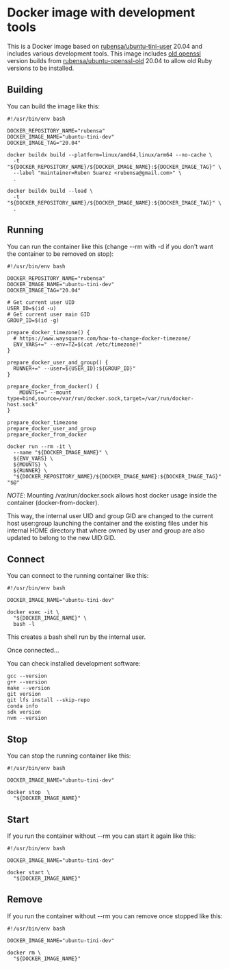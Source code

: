 # Docker image with development tools

This is a Docker image based on [rubensa/ubuntu-tini-user](https://github.com/rubensa/docker-ubuntu-tini-user) 20.04 and includes various development tools.  This image includes [old openssl](https://www.openssl.org/source/old/) version builds from [rubensa/ubuntu-openssl-old](https://github.com/rubensa/docker-ubuntu-openssl-old) 20.04 to allow old Ruby versions to be installed.

## Building

You can build the image like this:

```
#!/usr/bin/env bash

DOCKER_REPOSITORY_NAME="rubensa"
DOCKER_IMAGE_NAME="ubuntu-tini-dev"
DOCKER_IMAGE_TAG="20.04"

docker buildx build --platform=linux/amd64,linux/arm64 --no-cache \
  -t "${DOCKER_REPOSITORY_NAME}/${DOCKER_IMAGE_NAME}:${DOCKER_IMAGE_TAG}" \
  --label "maintainer=Ruben Suarez <rubensa@gmail.com>" \
  .

docker buildx build --load \
  -t "${DOCKER_REPOSITORY_NAME}/${DOCKER_IMAGE_NAME}:${DOCKER_IMAGE_TAG}" \
  .
```

## Running

You can run the container like this (change --rm with -d if you don't want the container to be removed on stop):

```
#!/usr/bin/env bash

DOCKER_REPOSITORY_NAME="rubensa"
DOCKER_IMAGE_NAME="ubuntu-tini-dev"
DOCKER_IMAGE_TAG="20.04"

# Get current user UID
USER_ID=$(id -u)
# Get current user main GID
GROUP_ID=$(id -g)

prepare_docker_timezone() {
  # https://www.waysquare.com/how-to-change-docker-timezone/
  ENV_VARS+=" --env=TZ=$(cat /etc/timezone)"
}

prepare_docker_user_and_group() {
  RUNNER+=" --user=${USER_ID}:${GROUP_ID}"
}

prepare_docker_from_docker() {
    MOUNTS+=" --mount type=bind,source=/var/run/docker.sock,target=/var/run/docker-host.sock"
}

prepare_docker_timezone
prepare_docker_user_and_group
prepare_docker_from_docker

docker run --rm -it \
  --name "${DOCKER_IMAGE_NAME}" \
  ${ENV_VARS} \
  ${MOUNTS} \
  ${RUNNER} \
  "${DOCKER_REPOSITORY_NAME}/${DOCKER_IMAGE_NAME}:${DOCKER_IMAGE_TAG}" "$@"
```

*NOTE*: Mounting /var/run/docker.sock allows host docker usage inside the container (docker-from-docker).

This way, the internal user UID and group GID are changed to the current host user:group launching the container and the existing files under his internal HOME directory that where owned by user and group are also updated to belong to the new UID:GID.

## Connect

You can connect to the running container like this:

```
#!/usr/bin/env bash

DOCKER_IMAGE_NAME="ubuntu-tini-dev"

docker exec -it \
  "${DOCKER_IMAGE_NAME}" \
  bash -l
```

This creates a bash shell run by the internal user.

Once connected...

You can check installed development software:

```
gcc --version
g++ --version
make --version
git version
git lfs install --skip-repo
conda info
sdk version
nvm --version
```

## Stop

You can stop the running container like this:

```
#!/usr/bin/env bash

DOCKER_IMAGE_NAME="ubuntu-tini-dev"

docker stop  \
  "${DOCKER_IMAGE_NAME}"
```

## Start

If you run the container without --rm you can start it again like this:

```
#!/usr/bin/env bash

DOCKER_IMAGE_NAME="ubuntu-tini-dev"

docker start \
  "${DOCKER_IMAGE_NAME}"
```

## Remove

If you run the container without --rm you can remove once stopped like this:

```
#!/usr/bin/env bash

DOCKER_IMAGE_NAME="ubuntu-tini-dev"

docker rm \
  "${DOCKER_IMAGE_NAME}"
```
